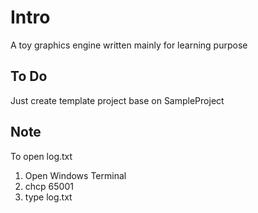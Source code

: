 # Intro

A toy graphics engine written mainly for learning purpose

## To Do

Just create template project base on SampleProject

## Note

To open log.txt

1. Open Windows Terminal
2. chcp 65001
3. type log.txt